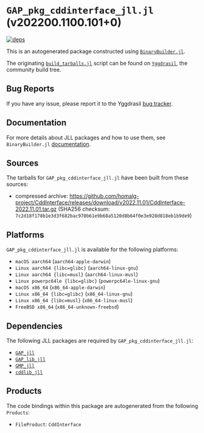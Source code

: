 # `GAP_pkg_cddinterface_jll.jl` (v202200.1100.101+0)

[![deps](https://juliahub.com/docs/GAP_pkg_cddinterface_jll/deps.svg)](https://juliahub.com/ui/Packages/GAP_pkg_cddinterface_jll/BfIsR?page=2)

This is an autogenerated package constructed using [`BinaryBuilder.jl`](https://github.com/JuliaPackaging/BinaryBuilder.jl).

The originating [`build_tarballs.jl`](https://github.com/JuliaPackaging/Yggdrasil/blob/68c66e92e7d1f1392a38bcead5edad7fbeab51c8/G/GAP_pkg/GAP_pkg_cddinterface/build_tarballs.jl) script can be found on [`Yggdrasil`](https://github.com/JuliaPackaging/Yggdrasil/), the community build tree.

## Bug Reports

If you have any issue, please report it to the Yggdrasil [bug tracker](https://github.com/JuliaPackaging/Yggdrasil/issues).

## Documentation

For more details about JLL packages and how to use them, see `BinaryBuilder.jl` [documentation](https://docs.binarybuilder.org/stable/jll/).

## Sources

The tarballs for `GAP_pkg_cddinterface_jll.jl` have been built from these sources:

* compressed archive: https://github.com/homalg-project/CddInterface/releases/download/v2022.11.01/CddInterface-2022.11.01.tar.gz (SHA256 checksum: `7c2d18f178b1e3d3f682bac970b61e9b68a5120d8b64f0e3e928d818eb1b9de9`)

## Platforms

`GAP_pkg_cddinterface_jll.jl` is available for the following platforms:

* `macOS aarch64` (`aarch64-apple-darwin`)
* `Linux aarch64 {libc=glibc}` (`aarch64-linux-gnu`)
* `Linux aarch64 {libc=musl}` (`aarch64-linux-musl`)
* `Linux powerpc64le {libc=glibc}` (`powerpc64le-linux-gnu`)
* `macOS x86_64` (`x86_64-apple-darwin`)
* `Linux x86_64 {libc=glibc}` (`x86_64-linux-gnu`)
* `Linux x86_64 {libc=musl}` (`x86_64-linux-musl`)
* `FreeBSD x86_64` (`x86_64-unknown-freebsd`)

## Dependencies

The following JLL packages are required by `GAP_pkg_cddinterface_jll.jl`:

* [`GAP_jll`](https://github.com/JuliaBinaryWrappers/GAP_jll.jl)
* [`GAP_lib_jll`](https://github.com/JuliaBinaryWrappers/GAP_lib_jll.jl)
* [`GMP_jll`](https://github.com/JuliaBinaryWrappers/GMP_jll.jl)
* [`cddlib_jll`](https://github.com/JuliaBinaryWrappers/cddlib_jll.jl)

## Products

The code bindings within this package are autogenerated from the following `Products`:

* `FileProduct`: `CddInterface`
